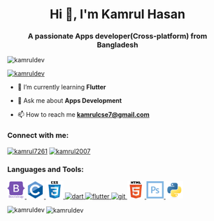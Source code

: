 <!-- ### Hi there 👋, I'm Kamrul Hasan
#### I am Apps Developer (Cross-platform)
![I am Apps Developer (Cross-platform)](https://i.ibb.co/VV1QVsZ/New-Project.png)

Apps Development of coding experience with a passion for UI design. I taught myself doing from software architecture, User Interface design to coding and development as well as project management.

Skills: Flutter /  Dart / Python / C / HTML / CSS3

- 🔭 I’m currently working on this page. 
- 🌱 I’m currently learning Flutter 
- 💬 Ask me about Apps Development 


[<img src='https://cdn.jsdelivr.net/npm/simple-icons@3.0.1/icons/github.svg' alt='github' height='40'>](https://github.com/https://github.com/kamruldev)  [<img src='https://cdn.jsdelivr.net/npm/simple-icons@3.0.1/icons/linkedin.svg' alt='linkedin' height='40'>](https://www.linkedin.com/in/https://www.linkedin.com/in/kamrul7261//)  [<img src='https://cdn.jsdelivr.net/npm/simple-icons@3.0.1/icons/facebook.svg' alt='facebook' height='40'>](https://www.facebook.com/https://www.facebook.com/kamrul2007/)  

[![trophy](https://github-profile-trophy.vercel.app/?username=https://github.com/kamruldev)](https://github.com/ryo-ma/github-profile-trophy)

[![Top Langs](https://github-readme-stats.vercel.app/api/top-langs/?username=https://github.com/kamruldev)](https://github.com/anuraghazra/github-readme-stats)

![GitHub stats](https://github-readme-stats.vercel.app/api?username=https://github.com/kamruldev&show_icons=true)  

![GitHub Activity Graph](https://activity-graph.herokuapp.com/graph?username=https://github.com/kamruldev)  

![Profile views](https://gpvc.arturio.dev/https://github.com/kamruldev)  
 -->
 <h1 align="center">Hi 👋, I'm Kamrul Hasan</h1>
<h3 align="center">A passionate Apps developer(Cross-platform) from Bangladesh</h3>

<p align="left"> <img src="https://komarev.com/ghpvc/?username=kamruldev&label=Profile%20views&color=0e75b6&style=flat" alt="kamruldev" /> </p>

<p align="left"> <a href="https://github.com/ryo-ma/github-profile-trophy"><img src="https://github-profile-trophy.vercel.app/?username=kamruldev" alt="kamruldev" /></a> </p>

- 🌱 I’m currently learning **Flutter**

- 💬 Ask me about **Apps Development**

- 📫 How to reach me **kamrulcse7@gmail.com**

<h3 align="left">Connect with me:</h3>
<p align="left">
<a href="https://linkedin.com/in/kamrul7261" target="blank"><img align="center" src="https://raw.githubusercontent.com/rahuldkjain/github-profile-readme-generator/master/src/images/icons/Social/linked-in-alt.svg" alt="kamrul7261" height="30" width="40" /></a>
<a href="https://fb.com/kamrul2007" target="blank"><img align="center" src="https://raw.githubusercontent.com/rahuldkjain/github-profile-readme-generator/master/src/images/icons/Social/facebook.svg" alt="kamrul2007" height="30" width="40" /></a>
</p>

<h3 align="left">Languages and Tools:</h3>
<p align="left"> <a href="https://getbootstrap.com" target="_blank" rel="noreferrer"> <img src="https://raw.githubusercontent.com/devicons/devicon/master/icons/bootstrap/bootstrap-plain-wordmark.svg" alt="bootstrap" width="40" height="40"/> </a> <a href="https://www.cprogramming.com/" target="_blank" rel="noreferrer"> <img src="https://raw.githubusercontent.com/devicons/devicon/master/icons/c/c-original.svg" alt="c" width="40" height="40"/> </a> <a href="https://www.w3schools.com/css/" target="_blank" rel="noreferrer"> <img src="https://raw.githubusercontent.com/devicons/devicon/master/icons/css3/css3-original-wordmark.svg" alt="css3" width="40" height="40"/> </a> <a href="https://dart.dev" target="_blank" rel="noreferrer"> <img src="https://www.vectorlogo.zone/logos/dartlang/dartlang-icon.svg" alt="dart" width="40" height="40"/> </a> <a href="https://flutter.dev" target="_blank" rel="noreferrer"> <img src="https://www.vectorlogo.zone/logos/flutterio/flutterio-icon.svg" alt="flutter" width="40" height="40"/> </a> <a href="https://git-scm.com/" target="_blank" rel="noreferrer"> <img src="https://www.vectorlogo.zone/logos/git-scm/git-scm-icon.svg" alt="git" width="40" height="40"/> </a> <a href="https://www.w3.org/html/" target="_blank" rel="noreferrer"> <img src="https://raw.githubusercontent.com/devicons/devicon/master/icons/html5/html5-original-wordmark.svg" alt="html5" width="40" height="40"/> </a> <a href="https://www.photoshop.com/en" target="_blank" rel="noreferrer"> <img src="https://raw.githubusercontent.com/devicons/devicon/master/icons/photoshop/photoshop-line.svg" alt="photoshop" width="40" height="40"/> </a> <a href="https://www.python.org" target="_blank" rel="noreferrer"> <img src="https://raw.githubusercontent.com/devicons/devicon/master/icons/python/python-original.svg" alt="python" width="40" height="40"/> </a> </p>

<p><img align="left" src="https://github-readme-stats.vercel.app/api/top-langs?username=kamruldev&show_icons=true&locale=en&layout=compact" alt="kamruldev" /></p>

<p>&nbsp;<img align="center" src="https://github-readme-stats.vercel.app/api?username=kamruldev&show_icons=true&locale=en" alt="kamruldev" /></p>
